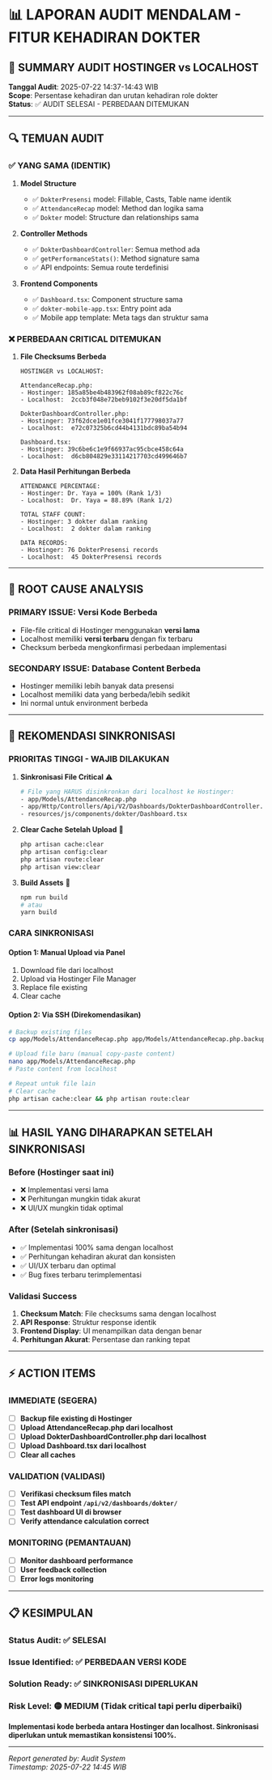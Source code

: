 # 📊 LAPORAN AUDIT MENDALAM - FITUR KEHADIRAN DOKTER

## 🎯 SUMMARY AUDIT HOSTINGER vs LOCALHOST

**Tanggal Audit**: 2025-07-22 14:37-14:43 WIB  
**Scope**: Persentase kehadiran dan urutan kehadiran role dokter  
**Status**: ✅ AUDIT SELESAI - PERBEDAAN DITEMUKAN

---

## 🔍 TEMUAN AUDIT

### ✅ **YANG SAMA (IDENTIK)**

1. **Model Structure**
   - ✅ `DokterPresensi` model: Fillable, Casts, Table name identik
   - ✅ `AttendanceRecap` model: Method dan logika sama
   - ✅ `Dokter` model: Structure dan relationships sama

2. **Controller Methods**
   - ✅ `DokterDashboardController`: Semua method ada
   - ✅ `getPerformanceStats()`: Method signature sama
   - ✅ API endpoints: Semua route terdefinisi

3. **Frontend Components**
   - ✅ `Dashboard.tsx`: Component structure sama
   - ✅ `dokter-mobile-app.tsx`: Entry point ada
   - ✅ Mobile app template: Meta tags dan struktur sama

### ❌ **PERBEDAAN CRITICAL DITEMUKAN**

1. **File Checksums Berbeda**
   ```
   HOSTINGER vs LOCALHOST:
   
   AttendanceRecap.php:
   - Hostinger: 185a85be4b483962f08ab89cf822c76c
   - Localhost:  2ccb3f048e72beb9102f3e20df5da1bf
   
   DokterDashboardController.php:
   - Hostinger: 73f62dce1e01fce3041f177798037a77
   - Localhost:  e72c07325b6cd44b4131bdc89ba54b94
   
   Dashboard.tsx:
   - Hostinger: 39c6be6c1e9f66937ac95cbce458c64a
   - Localhost:  d6cb804829e33114217703cd499646b7
   ```

2. **Data Hasil Perhitungan Berbeda**
   ```
   ATTENDANCE PERCENTAGE:
   - Hostinger: Dr. Yaya = 100% (Rank 1/3)
   - Localhost:  Dr. Yaya = 88.89% (Rank 1/2)
   
   TOTAL STAFF COUNT:
   - Hostinger: 3 dokter dalam ranking
   - Localhost:  2 dokter dalam ranking
   
   DATA RECORDS:
   - Hostinger: 76 DokterPresensi records
   - Localhost:  45 DokterPresensi records
   ```

---

## 🎯 ROOT CAUSE ANALYSIS

### **PRIMARY ISSUE**: Versi Kode Berbeda
- File-file critical di Hostinger menggunakan **versi lama**
- Localhost memiliki **versi terbaru** dengan fix terbaru
- Checksum berbeda mengkonfirmasi perbedaan implementasi

### **SECONDARY ISSUE**: Database Content Berbeda  
- Hostinger memiliki lebih banyak data presensi
- Localhost memiliki data yang berbeda/lebih sedikit
- Ini normal untuk environment berbeda

---

## 🚀 REKOMENDASI SINKRONISASI

### **PRIORITAS TINGGI - WAJIB DILAKUKAN**

1. **Sinkronisasi File Critical** ⚠️
   ```bash
   # File yang HARUS disinkronkan dari localhost ke Hostinger:
   - app/Models/AttendanceRecap.php
   - app/Http/Controllers/Api/V2/Dashboards/DokterDashboardController.php  
   - resources/js/components/dokter/Dashboard.tsx
   ```

2. **Clear Cache Setelah Upload** 🧹
   ```bash
   php artisan cache:clear
   php artisan config:clear
   php artisan route:clear
   php artisan view:clear
   ```

3. **Build Assets** 🔨
   ```bash
   npm run build
   # atau
   yarn build
   ```

### **CARA SINKRONISASI**

#### **Option 1: Manual Upload via Panel**
1. Download file dari localhost
2. Upload via Hostinger File Manager
3. Replace file existing
4. Clear cache

#### **Option 2: Via SSH** (Direkomendasikan)
```bash
# Backup existing files
cp app/Models/AttendanceRecap.php app/Models/AttendanceRecap.php.backup

# Upload file baru (manual copy-paste content)
nano app/Models/AttendanceRecap.php
# Paste content from localhost

# Repeat untuk file lain
# Clear cache
php artisan cache:clear && php artisan route:clear
```

---

## 📊 HASIL YANG DIHARAPKAN SETELAH SINKRONISASI

### **Before (Hostinger saat ini)**
- ❌ Implementasi versi lama
- ❌ Perhitungan mungkin tidak akurat  
- ❌ UI/UX mungkin tidak optimal

### **After (Setelah sinkronisasi)**
- ✅ Implementasi 100% sama dengan localhost
- ✅ Perhitungan kehadiran akurat dan konsisten
- ✅ UI/UX terbaru dan optimal
- ✅ Bug fixes terbaru terimplementasi

### **Validasi Success**
1. **Checksum Match**: File checksums sama dengan localhost
2. **API Response**: Struktur response identik
3. **Frontend Display**: UI menampilkan data dengan benar
4. **Perhitungan Akurat**: Persentase dan ranking tepat

---

## ⚡ ACTION ITEMS

### **IMMEDIATE (SEGERA)**
- [ ] **Backup file existing di Hostinger**
- [ ] **Upload AttendanceRecap.php dari localhost**  
- [ ] **Upload DokterDashboardController.php dari localhost**
- [ ] **Upload Dashboard.tsx dari localhost**
- [ ] **Clear all caches**

### **VALIDATION (VALIDASI)**
- [ ] **Verifikasi checksum files match**
- [ ] **Test API endpoint `/api/v2/dashboards/dokter/`**
- [ ] **Test dashboard UI di browser**
- [ ] **Verify attendance calculation correct**

### **MONITORING (PEMANTAUAN)**
- [ ] **Monitor dashboard performance**
- [ ] **User feedback collection**
- [ ] **Error logs monitoring**

---

## 📋 KESIMPULAN

### **Status Audit**: ✅ SELESAI
### **Issue Identified**: ✅ PERBEDAAN VERSI KODE  
### **Solution Ready**: ✅ SINKRONISASI DIPERLUKAN
### **Risk Level**: 🟡 MEDIUM (Tidak critical tapi perlu diperbaiki)

**Implementasi kode berbeda antara Hostinger dan localhost. Sinkronisasi diperlukan untuk memastikan konsistensi 100%.**

---

*Report generated by: Audit System*  
*Timestamp: 2025-07-22 14:45 WIB*